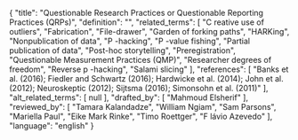 {
    "title": "Questionable Research Practices or Questionable Reporting Practices (QRPs)",
    "definition": "",
    "related_terms": [
        "C reative use of outliers",
        "Fabrication",
        "File-drawer",
        "Garden of forking paths",
        "HARKing",
        "Nonpublication of data",
        "P -hacking",
        "P -value fishing",
        "Partial publication of data",
        "Post-hoc storytelling",
        "Preregistration",
        "Questionable Measurement Practices (QMP)",
        "Researcher degrees of freedom",
        "Reverse p -hacking",
        "Salami slicing"
    ],
    "references": [
        "Banks et al. (2016); Fiedler and Schwartz (2016); Hardwicke et al. (2014); John et al. (2012); Neuroskeptic (2012); Sijtsma (2016); Simonsohn et al. (2011)"
    ],
    "alt_related_terms": [
        null
    ],
    "drafted_by": [
        "Mahmoud Elsherif"
    ],
    "reviewed_by": [
        "Tamara Kalandadze",
        "William Ngiam",
        "Sam Parsons",
        "Mariella Paul",
        "Eike Mark Rinke",
        "Timo Roettger",
        "F lávio Azevedo"
    ],
    "language": "english"
}